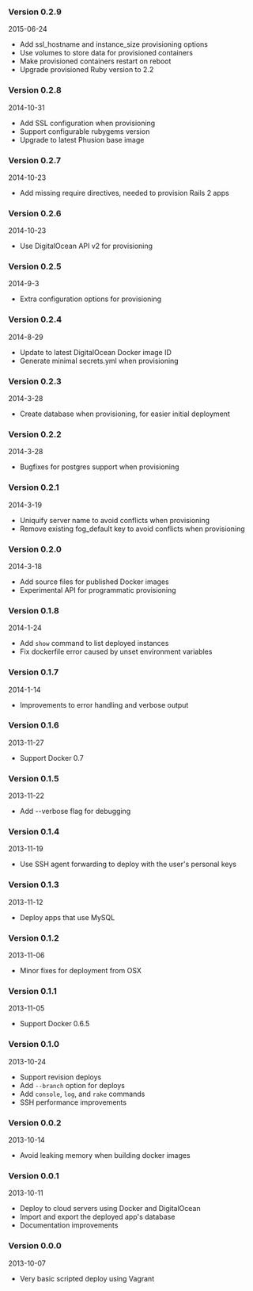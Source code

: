 ### Version 0.2.9
2015-06-24

* Add ssl_hostname and instance_size provisioning options
* Use volumes to store data for provisioned containers
* Make provisioned containers restart on reboot
* Upgrade provisioned Ruby version to 2.2

### Version 0.2.8
2014-10-31

* Add SSL configuration when provisioning
* Support configurable rubygems version
* Upgrade to latest Phusion base image

### Version 0.2.7
2014-10-23

* Add missing require directives, needed to provision Rails 2 apps

### Version 0.2.6
2014-10-23

* Use DigitalOcean API v2 for provisioning

### Version 0.2.5
2014-9-3

* Extra configuration options for provisioning

### Version 0.2.4
2014-8-29

* Update to latest DigitalOcean Docker image ID
* Generate minimal secrets.yml when provisioning

### Version 0.2.3
2014-3-28

* Create database when provisioning, for easier initial deployment

### Version 0.2.2
2014-3-28

* Bugfixes for postgres support when provisioning

### Version 0.2.1
2014-3-19

* Uniquify server name to avoid conflicts when provisioning
* Remove existing fog_default key to avoid conflicts when provisioning

### Version 0.2.0
2014-3-18

* Add source files for published Docker images
* Experimental API for programmatic provisioning

### Version 0.1.8
2014-1-24

* Add `show` command to list deployed instances
* Fix dockerfile error caused by unset environment variables

### Version 0.1.7
2014-1-14

* Improvements to error handling and verbose output

### Version 0.1.6
2013-11-27

* Support Docker 0.7

### Version 0.1.5
2013-11-22

* Add --verbose flag for debugging

### Version 0.1.4
2013-11-19

* Use SSH agent forwarding to deploy with the user's personal keys

### Version 0.1.3
2013-11-12

* Deploy apps that use MySQL

### Version 0.1.2
2013-11-06

* Minor fixes for deployment from OSX

### Version 0.1.1
2013-11-05

* Support Docker 0.6.5

### Version 0.1.0
2013-10-24

* Support revision deploys
* Add `--branch` option for deploys
* Add `console`, `log`, and `rake` commands
* SSH performance improvements

### Version 0.0.2
2013-10-14

* Avoid leaking memory when building docker images

### Version 0.0.1
2013-10-11

* Deploy to cloud servers using Docker and DigitalOcean
* Import and export the deployed app's database
* Documentation improvements

### Version 0.0.0
2013-10-07

* Very basic scripted deploy using Vagrant
